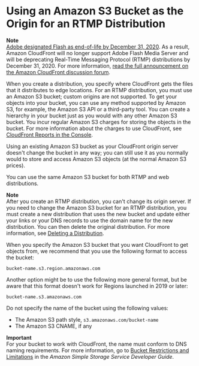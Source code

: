 # Using an Amazon S3 Bucket as the Origin for an RTMP Distribution<a name="StreamingDistributionS3Origin"></a>

**Note**  
[Adobe designated Flash as end\-of\-life by December 31, 2020](https://theblog.adobe.com/adobe-flash-update/)\. As a result, Amazon CloudFront will no longer support Adobe Flash Media Server and will be deprecating Real\-Time Messaging Protocol \(RTMP\) distributions by December 31, 2020\. For more information, [read the full announcement on the Amazon CloudFront discussion forum](https://forums.aws.amazon.com/ann.jspa?annID=7356)\.

When you create a distribution, you specify where CloudFront gets the files that it distributes to edge locations\. For an RTMP distribution, you must use an Amazon S3 bucket; custom origins are not supported\. To get your objects into your bucket, you can use any method supported by Amazon S3, for example, the Amazon S3 API or a third\-party tool\. You can create a hierarchy in your bucket just as you would with any other Amazon S3 bucket\. You incur regular Amazon S3 charges for storing the objects in the bucket\. For more information about the charges to use CloudFront, see [CloudFront Reports in the Console](reports.md)\.

Using an existing Amazon S3 bucket as your CloudFront origin server doesn't change the bucket in any way; you can still use it as you normally would to store and access Amazon S3 objects \(at the normal Amazon S3 prices\)\. 

You can use the same Amazon S3 bucket for both RTMP and web distributions\. 

**Note**  
After you create an RTMP distribution, you can't change its origin server\. If you need to change the Amazon S3 bucket for an RTMP distribution, you must create a new distribution that uses the new bucket and update either your links or your DNS records to use the domain name for the new distribution\. You can then delete the original distribution\. For more information, see [Deleting a Distribution](HowToDeleteDistribution.md)\.

When you specify the Amazon S3 bucket that you want CloudFront to get objects from, we recommend that you use the following format to access the bucket:

`bucket-name.s3.region.amazonaws.com`

Another option might be to use the following more general format, but be aware that this format doesn't work for Regions launched in 2019 or later:

`bucket-name.s3.amazonaws.com`

Do not specify the name of the bucket using the following values:
+ The Amazon S3 path style, `s3.amazonaws.com/bucket-name`
+ The Amazon S3 CNAME, if any

**Important**  
For your bucket to work with CloudFront, the name must conform to DNS naming requirements\. For more information, go to [Bucket Restrictions and Limitations](https://docs.aws.amazon.com/AmazonS3/latest/dev/BucketRestrictions.html) in the *Amazon Simple Storage Service Developer Guide*\.